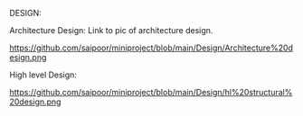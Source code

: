 DESIGN:

Architecture Design: Link to pic of architecture design.
                 
   https://github.com/saipoor/miniproject/blob/main/Design/Architecture%20design.png              

High level Design:

  https://github.com/saipoor/miniproject/blob/main/Design/hl%20structural%20design.png

